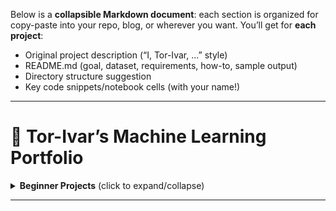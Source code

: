 Below is a **collapsible Markdown document**: each section is organized for copy-paste into your repo, blog, or wherever you want.
You’ll get for **each project**:

* Original project description (“I, Tor-Ivar, ...” style)
* README.md (goal, dataset, requirements, how-to, sample output)
* Directory structure suggestion
* Key code snippets/notebook cells (with your name!)

---

# 📁 Tor-Ivar’s Machine Learning Portfolio

<details>
<summary><strong>Beginner Projects</strong> (click to expand/collapse)</summary>

---

## 1. Exploratory Data Analysis (EDA) Portfolio

### **Project Description**

> I, Tor-Ivar, created this project to show my data-wrangling and visualization skills. Here, I take various real-world datasets, dig deep using Python, and turn chaos into insight—always with a bit of skepticism and humor. EDA is where every data science journey begins, so I wanted a solid showcase.

### **README.md**

```markdown
# Tor-Ivar's EDA Portfolio

## Goal
Perform and document exploratory data analysis (EDA) on multiple datasets, highlighting data cleaning, visualization, and insight extraction skills.

## Datasets Used
- Titanic (Kaggle)
- Iris (UCI)
- Any public CSV you like

## Requirements
- Python 3.8+
- pandas
- matplotlib
- seaborn
- jupyter

## How to Run
1. Clone this repo.
2. Install requirements: `pip install -r requirements.txt`
3. Run `jupyter notebook` and open any `.ipynb` file in `/notebooks`.

## Example Outputs
- Correlation heatmaps
- Distribution plots
- Insightful Markdown commentary

---
```

### **Directory Structure**

```
eda-portfolio-tor-ivar/
│
├── data/
│   ├── titanic.csv
│   └── iris.csv
│
├── notebooks/
│   ├── 01_titanic_eda_tor_ivar.ipynb
│   ├── 02_iris_eda_tor_ivar.ipynb
│   └── ...
│
├── requirements.txt
└── README.md
```

### **Key Code Snippet: (Titanic EDA example)**

```python
# notebooks/01_titanic_eda_tor_ivar.ipynb

# Title cell
# Tor-Ivar's Titanic EDA Notebook

import pandas as pd
import matplotlib.pyplot as plt
import seaborn as sns

print("👋 Hello, I'm Tor-Ivar, and I'm about to dig into the Titanic dataset.")

df = pd.read_csv('../data/titanic.csv')
print(df.head())

# Distribution of ages
plt.figure(figsize=(8,4))
sns.histplot(df['Age'].dropna(), kde=True)
plt.title("Age Distribution - Titanic (Tor-Ivar)")
plt.show()

# Survival by gender
sns.countplot(x='Survived', hue='Sex', data=df)
plt.title("Survival by Gender - Tor-Ivar")
plt.show()
```

---

## 2. Iris Flower Classification

### **Project Description**

> This is Tor-Ivar’s rite of passage into machine learning: classifying the famous iris dataset. If you haven’t done this, are you even a data scientist? Here, I train a simple classifier, and more importantly, I *explain* what’s going on—no hand-waving.

### **README.md**

```markdown
# Tor-Ivar's Iris Flower Classifier

## Goal
Build and explain a simple classifier for the Iris dataset using scikit-learn.

## Dataset
- Iris Dataset (from scikit-learn datasets)

## Requirements
- Python 3.8+
- scikit-learn
- pandas
- matplotlib

## How to Run
1. `python iris_classifier_tor_ivar.py`

## Example Output
```

Training accuracy: 0.97
Test accuracy: 1.00
Predicted: setosa, Versicolor, Virginica...

```
```

### **Directory Structure**

```
iris-flower-classifier-tor-ivar/
│
├── iris_classifier_tor_ivar.py
└── README.md
```

### **Key Code Snippet:**

```python
# iris_classifier_tor_ivar.py

"""
Tor-Ivar's Iris Flower Classification Script
"""

from sklearn.datasets import load_iris
from sklearn.model_selection import train_test_split
from sklearn.ensemble import RandomForestClassifier
from sklearn.metrics import accuracy_score

print("Tor-Ivar: Loading Iris data 🚀")
data = load_iris(as_frame=True)
X = data.data
y = data.target

X_train, X_test, y_train, y_test = train_test_split(X, y, random_state=42)

model = RandomForestClassifier(random_state=42)
model.fit(X_train, y_train)

y_pred = model.predict(X_test)
print(f"Tor-Ivar's Iris Classifier Accuracy: {accuracy_score(y_test, y_pred):.2f}")
```

---

## 3. Titanic Survival Prediction

### **Project Description**

> I, Tor-Ivar, attempt the classic: predicting who survives the Titanic. This is more than a Kaggle meme—it's about practicing feature engineering, handling missing data, and making a solid, explainable model.

### **README.md**

```markdown
# Tor-Ivar's Titanic Survival Prediction

## Goal
Predict passenger survival on the Titanic with interpretable ML models.

## Dataset
- Titanic Dataset (Kaggle)

## Requirements
- Python 3.8+
- pandas
- scikit-learn
- matplotlib

## How to Run
1. Put `titanic.csv` in the `data/` folder.
2. Run: `python titanic_predict_tor_ivar.py`

## Example Output
```

Validation accuracy: 0.79
Feature importances: Sex, Age, Fare...

```
```

### **Directory Structure**

```
titanic-survival-tor-ivar/
│
├── data/
│   └── titanic.csv
├── titanic_predict_tor_ivar.py
└── README.md
```

### **Key Code Snippet:**

```python
# titanic_predict_tor_ivar.py

"""
Tor-Ivar's Titanic Survival Predictor
"""

import pandas as pd
from sklearn.model_selection import train_test_split
from sklearn.ensemble import RandomForestClassifier

print("Tor-Ivar: Ready to see who lives and dies (in the data).")
df = pd.read_csv('data/titanic.csv')

df['Sex'] = df['Sex'].map({'male':0, 'female':1})
df['Age'].fillna(df['Age'].median(), inplace=True)
features = ['Pclass', 'Sex', 'Age', 'Fare']

X = df[features]
y = df['Survived']

X_train, X_val, y_train, y_val = train_test_split(X, y, test_size=0.2, random_state=42)

model = RandomForestClassifier(random_state=42)
model.fit(X_train, y_train)
acc = model.score(X_val, y_val)
print(f"Tor-Ivar's Model Validation Accuracy: {acc:.2f}")
```

---

## 4. Housing Price Predictor

### **Project Description**

> I, Tor-Ivar, take on the real estate market. Here, I build a regression model to predict house prices—a favorite ML exercise. The point: get hands-on with regression, learn what drives price, and avoid overfitting traps.

### **README.md**

```markdown
# Tor-Ivar's Housing Price Predictor

## Goal
Predict house prices based on features like size, location, and amenities.

## Dataset
- Ames Housing Dataset (Kaggle) or any housing.csv

## Requirements
- Python 3.8+
- pandas
- scikit-learn
- matplotlib

## How to Run
1. Place `housing.csv` in `data/`.
2. Run: `python housing_price_tor_ivar.py`

## Example Output
```

RMSE: 35000.0
Top features: GrLivArea, OverallQual, Neighborhood...

```
```

### **Directory Structure**

```
housing-price-predictor-tor-ivar/
│
├── data/
│   └── housing.csv
├── housing_price_tor_ivar.py
└── README.md
```

### **Key Code Snippet:**

```python
# housing_price_tor_ivar.py

"""
Tor-Ivar's Housing Price Predictor
"""

import pandas as pd
from sklearn.model_selection import train_test_split
from sklearn.ensemble import GradientBoostingRegressor
from sklearn.metrics import mean_squared_error

print("Tor-Ivar: Predicting house prices like a skeptical economist.")
df = pd.read_csv('data/housing.csv')

features = ['GrLivArea', 'OverallQual', 'GarageCars', 'TotalBsmtSF']
X = df[features]
y = df['SalePrice']

X_train, X_test, y_train, y_test = train_test_split(X, y, random_state=42)
model = GradientBoostingRegressor(random_state=42)
model.fit(X_train, y_train)
preds = model.predict(X_test)
rmse = mean_squared_error(y_test, preds, squared=False)
print(f"Tor-Ivar's Model RMSE: {rmse:.0f}")
```

---

## 5. Customer Churn Predictor

### **Project Description**

> I, Tor-Ivar, wanted to know: can we spot which customers are about to leave? I built a churn prediction model, focused on clarity and honest feature engineering—no black boxes, just practical insights for business decisions.

### **README.md**

```markdown
# Tor-Ivar's Customer Churn Predictor

## Goal
Predict whether a customer will churn using classical ML techniques.

## Dataset
- Telco Customer Churn Dataset (Kaggle) or churn.csv

## Requirements
- Python 3.8+
- pandas
- scikit-learn
- matplotlib

## How to Run
1. Put `churn.csv` in `data/`.
2. Run: `python churn_predictor_tor_ivar.py`

## Example Output
```

ROC AUC: 0.81
Confusion matrix: \[\[...]]

```
```

### **Directory Structure**

```
customer-churn-tor-ivar/
│
├── data/
│   └── churn.csv
├── churn_predictor_tor_ivar.py
└── README.md
```

### **Key Code Snippet:**

```python
# churn_predictor_tor_ivar.py

"""
Tor-Ivar's Customer Churn Predictor
"""

import pandas as pd
from sklearn.model_selection import train_test_split
from sklearn.ensemble import RandomForestClassifier
from sklearn.metrics import roc_auc_score

print("Tor-Ivar: Predicting which customers are ready to bail.")
df = pd.read_csv('data/churn.csv')

df['gender'] = df['gender'].map({'Male':0, 'Female':1})
features = ['tenure', 'MonthlyCharges', 'gender']
target = 'Churn'
df[target] = df[target].map({'Yes':1, 'No':0})

X = df[features]
y = df[target]

X_train, X_test, y_train, y_test = train_test_split(X, y, random_state=42)
model = RandomForestClassifier(random_state=42)
model.fit(X_train, y_train)
probs = model.predict_proba(X_test)[:,1]
auc = roc_auc_score(y_test, probs)
print(f"Tor-Ivar's Model ROC AUC: {auc:.2f}")
```

</details>

---
